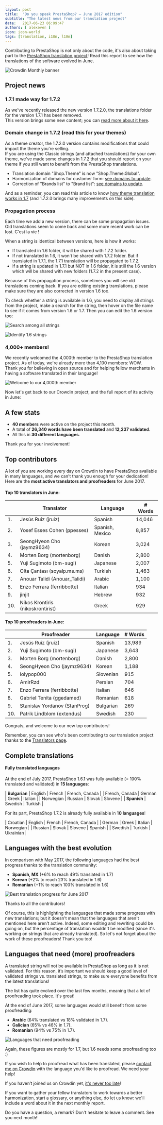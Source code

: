 ```yaml
---
layout: post
title:  "Do you speak PrestaShop? – June 2017 edition"
subtitle: "The latest news from our translation project"
date:   2017-06-23 06:09:47
authors: [ alexeven ]
icon: icon-world
tags: [translation, i18n, l10n]
---
```


Contributing to PrestaShop is not only about the code, it's also about taking part to the [PrestaShop translation project](https://crowdin.com/project/prestashop-official)! Read this report to see how the translations of the software evolved in June.

![Crowdin Monthly banner](/assets/images/2017/04/DYSpeakPS.jpg)

## Project news


### 1.7.1 made way for 1.7.2

As we've recently released the new version 1.7.2.0, the translations folder for the version 1.7.1 has been removed.<br/>
This version brings some new content; you can [read more about it here](http://build.prestashop.com/news/172-Translations-update/).

### Domain change in 1.7.2 (read this for your themes)

As a theme creator, the 1.7.2.0 version contains modifications that could impact the theme you're selling.<br/>
If you are using the Classic strings (and attached translations) for your own theme, we've made some changes in 1.7.2 that you should report on your theme if you still want to benefit from the PrestaShop translations.

* Translation domain "Shop.Theme" is now "Shop.Theme.Global".
* Harmonization of domains for customer form: [see domains to update](https://github.com/PrestaShop/PrestaShop/pull/8120/files?w=1#diff-a2cd912578d421dc72b8143048ad6b16).
* Correction of "Brands list" to "Brand list": [see domains to update](https://github.com/PrestaShop/PrestaShop/pull/8120/files?w=1#diff-78e1e3c6e9dc564ccd16b9f633b61f7f).

And as a reminder, you can read this article to know [how theme translation works in 1.7](http://build.prestashop.com/howtos/translation/how-to-translate-your-theme/) (and 1.7.2.0 brings many improvements on this side).


### Propagation process

Each time we add a new version, there can be some propagation issues. Old translations seem to come back and some more recent work can be lost. C'est la vie !

When a string is identical between versions, here is how it works:

* If translated in 1.6 folder, it will be shared with 1.7.2 folder.
* If not translated in 1.6, it won't be shared with 1.7.2 folder. But if translated in 1.7.1, the 1.7.1 translation will be propagated to 1.7.2.
* If a string is updated in 1.7.1 but NOT in 1.6 folder, it is still the 1.6 version which will be shared with new folders (1.7.2 in the present case).

Because of this propagation process, sometimes you will see old translations coming back. If you are editing existing translations, please make sure they are also corrected in version 1.6 too.

To check whether a string is available in 1.6, you need to display all strings from the project, make a search for the string, then hover on the file name to see if it comes from version 1.6 or 1.7. Then you can edit the 1.6 version too:

![Search among all strings](/assets/images/2017/07/Crowdin_search_all_Strings.png)

![Identify 1.6 strings](/assets/images/2017/07/Crowdin_search_1.6_Strings.png)

### 4,000+ members!

We recently welcomed the 4,000th member to the PrestaShop translation project. As of today, we're already more than 4,100 members: WOW.<br/>
Thank you for believing in open source and for helping fellow merchants in having a software translated in their language!

![Welcome to our 4,000th member](/assets/images/2017/07/4000members.jpg)


Now let's get back to our Crowdin project, and the full report of its activity in June:

## A few stats

* **40 members** were active on the project this month.
* A total of **26,340 words have been translated** and **12,237 validated**.
* All this in **30 different languages**.

Thank you for your involvement!


## Top contributors

A lot of you are working every day on Crowdin to have PrestaShop available in many languages, and we can't thank you enough for your dedication! Here are the **most active translators and proofreaders** for June 2017.

#### Top 10 translators in June:

| |Translator | Language | # Words
|-|---------- | -------- | ----------------
 1. | Jesús Ruiz (jruiz) | Spanish | 14,046
 2. | Yosef Esses Cohen (ppesses) | Spanish, Mexico | 8,857
 3. | SeongHyeon Cho (jaymz9634) | Korean | 3,024
 4. | Morten Borg (mortenborg) | Danish | 2,800
 5. | Yuji Sugimoto (bm-sugi) | Japanese | 2,007
 6. | Olta Çantası (soyalp.ms.ms) | Turkish | 1,463
 7. | Anouar Talidi (Anouar_Talidi) | Arabic | 1,100
 8. | Enzo Ferrara (ferribbotte) | Italian | 934
 9. | jinjit | Hebrew | 932
10. | Nikos Krontiris (nikoskrontirist) | Greek | 929


#### Top 10 proofreaders in June:

| | Proofreader | Language | # Words
|-| ---------- | -------- | ----------------
 1. | Jesús Ruiz (jruiz) | Spanish | 13,989
 2. | Yuji Sugimoto (bm-sugi) | Japanese | 3,643
 3. | Morten Borg (mortenborg) | Danish | 2,800
 4. | SeongHyeon Cho (jaymz9634) | Korean | 1,188
 5. | lolypop000 | Slovenian | 915
 6. | AmirRzd | Persian | 704
 7. | Enzo Ferrara (ferribbotte) | Italian | 646
 8. | Gabriel Tenita (ggedamed)| Romanian | 618
 9. | Stanislav Yordanov (StanProg) | Bulgarian | 269
10. | Patrik Lindblom (extendus) | Swedish | 230

Congrats, and welcome to our new top contributors!

Remember, you can see who's been contributing to our translation project thanks to the [Translators page](http://translators.prestashop.com/).


## Complete translations

#### Fully translated languages

At the end of July 2017, PrestaShop 1.6.1 was fully available (= 100% translated and validated) in **15 languages**:

| **Bulgarian** | English | French | French, Canada |
| French, Canada | German | Greek | Italian |
| Norwegian | Russian | Slovak | Slovene |
| **Spanish** | Swedish | Turkish |


For its part, PrestaShop 1.7.2 is already fully available in **10 languages**!

| Croatian | English | French | French, Canada |
| German | Greek | Italian | Norwegian |
| Russian | Slovak | Slovene | Spanish |
| Swedish | Turkish | Ukrainian |


## Languages with the best evolution

In comparison with May 2017, the following languages had the best progress thanks to the translation community:

* **Spanish, MX** (+6% to reach 49% translated in 1.7)
* **Korean** (+2% to reach 23% translated in 1.6)
* **Romanian** (+1% to reach 100% translated in 1.6)

![Best translation progress for June 2017](/assets/images/2017/07/Build_Crowdin_progress_June17.png)

Thanks to all the contributors!

Of course, this is highlighting the languages that made some progress with new translations; but it doesn't mean that the languages that aren't mentioned here aren't active. Indeed, some editing and rewriting could be going on, but the percentage of translation wouldn't be modified (since it's working on strings that are already translated). So let's not forget about the work of these proofreaders! Thank you too!

## Languages that need (more) proofreaders

A translated string will not be available in PrestaShop as long as it is not validated. For this reason, it’s important we should keep a good level of validated strings vs. translated strings, to make sure everyone benefits from the latest translations!

The list has quite evolved over the last few months, meaning that a lot of proofreading took place. It's great!

At the end of June 2017, some languages would still benefit from some proofreading:

* **Arabic** (64% translated vs 18% validated in 1.7).
* **Galician** (65% vs 46% in 1.7).
* **Romanian** (94% vs 75% in 1.7).


![Languages that need proofreading](/assets/images/2017/07/Build_Crowdin_proofreading_June17.png)

Again, these figures are mostly for 1.7, but 1.6 needs some proofreading too :)

If you wish to help to proofread what has been translated, please [contact me on Crowdin](https://crowdin.com/profile/alex-even) with the language you'd like to proofread. We need your help!

If you haven’t joined us on Crowdin yet, [it's never too late](https://crowdin.com/project/prestashop-official)!

If you want to gather your fellow translators to work towards a better harmonization, start a glossary, or anything else, do let us know: we'll include a word about it in the next monthly report.

Do you have a question, a remark? Don't hesitate to leave a comment. See you next month!
